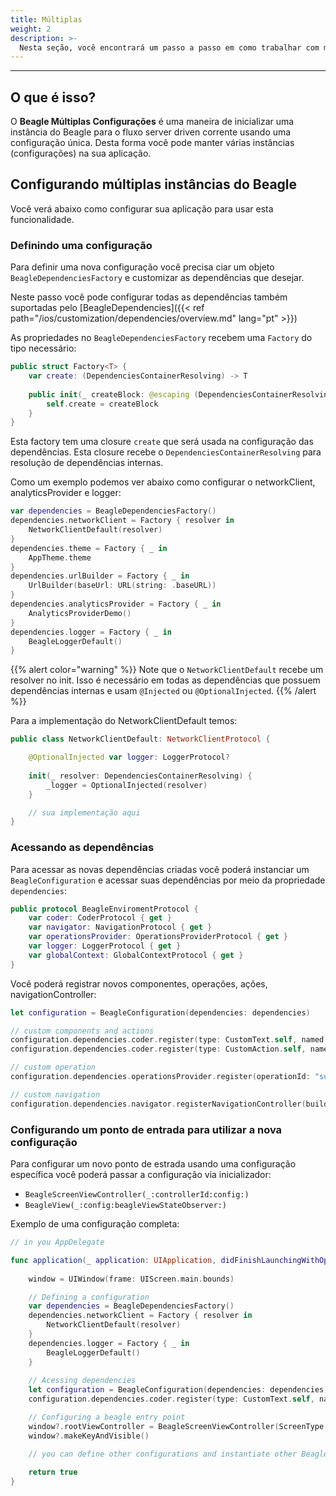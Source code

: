 ```yaml
---
title: Múltiplas
weight: 2
description: >-
  Nesta seção, você encontrará um passo a passo em como trabalhar com múltiplas configurações
---
```


---
## O que é isso?

O **Beagle Múltiplas Configurações** é uma maneira de inicializar uma instância do Beagle para o fluxo server driven corrente usando uma configuração única. Desta forma você pode manter várias instâncias (configurações) na sua aplicação.

## Configurando múltiplas instâncias do Beagle

Você verá abaixo como configurar sua aplicação para usar esta funcionalidade.

### Definindo uma configuração

Para definir uma nova configuração você precisa ciar um objeto `BeagleDependenciesFactory` e customizar as dependências que desejar.

Neste passo você pode configurar todas as dependências também suportadas pelo [BeagleDependencies]({{< ref path="/ios/customization/dependencies/overview.md" lang="pt" >}})

As propriedades no `BeagleDependenciesFactory` recebem uma `Factory` do tipo necessário:

```swift
public struct Factory<T> {
    var create: (DependenciesContainerResolving) -> T
    
    public init(_ createBlock: @escaping (DependenciesContainerResolving) -> T) {
        self.create = createBlock
    }
}
```

Esta factory tem uma closure `create` que será usada na configuração das dependências. Esta closure recebe o `DependenciesContainerResolving` para resolução de dependências internas.

Como um exemplo podemos ver abaixo como configurar o networkClient, analyticsProvider e logger:

```swift
var dependencies = BeagleDependenciesFactory()
dependencies.networkClient = Factory { resolver in
    NetworkClientDefault(resolver)
}
dependencies.theme = Factory { _ in
    AppTheme.theme
}
dependencies.urlBuilder = Factory { _ in
    UrlBuilder(baseUrl: URL(string: .baseURL))
}
dependencies.analyticsProvider = Factory { _ in
    AnalyticsProviderDemo()
}
dependencies.logger = Factory { _ in
    BeagleLoggerDefault()
}
```

{{% alert color="warning" %}}
Note que o `NetworkClientDefault` recebe um resolver no init. Isso é necessário em todas as dependências que possuem dependências internas e usam `@Injected` ou `@OptionalInjected`.
{{% /alert %}}

Para a implementação do NetworkClientDefault temos:

```swift
public class NetworkClientDefault: NetworkClientProtocol {

    @OptionalInjected var logger: LoggerProtocol?
    
    init(_ resolver: DependenciesContainerResolving) {
        _logger = OptionalInjected(resolver)
    }

    // sua implementação aqui
}
```

### Acessando as dependências

Para acessar as novas dependências criadas você poderá instanciar um `BeagleConfiguration` e acessar suas dependências por meio da propriedade `dependencies`:

```swift
public protocol BeagleEnviromentProtocol {
    var coder: CoderProtocol { get }
    var navigator: NavigationProtocol { get }
    var operationsProvider: OperationsProviderProtocol { get }
    var logger: LoggerProtocol { get }
    var globalContext: GlobalContextProtocol { get }
}
```

Você poderá registrar novos componentes, operações, ações, navigationController:

```swift
let configuration = BeagleConfiguration(dependencies: dependencies)

// custom components and actions
configuration.dependencies.coder.register(type: CustomText.self, named: "custom-text")
configuration.dependencies.coder.register(type: CustomAction.self, named: "custom-action")

// custom operation
configuration.dependencies.operationsProvider.register(operationId: "sum", handler: sumHandler)

// custom navigation
configuration.dependencies.navigator.registerNavigationController(builder: CustomBeagleNavigationController.init, forId: "CustomBeagleNavigation")
```

### Configurando um ponto de entrada para utilizar a nova configuração

Para configurar um novo ponto de estrada usando uma configuração específica você poderá passar a configuração via inicializador:

- `BeagleScreenViewController(_:controllerId:config:)`
- `BeagleView(_:config:beagleViewStateObserver:)`

Exemplo de uma configuração completa:

```swift
// in you AppDelegate

func application(_ application: UIApplication, didFinishLaunchingWithOptions launchOptions: [UIApplication.LaunchOptionsKey: Any]?) -> Bool {
        
    window = UIWindow(frame: UIScreen.main.bounds)

    // Defining a configuration
    var dependencies = BeagleDependenciesFactory()
    dependencies.networkClient = Factory { resolver in
        NetworkClientDefault(resolver)
    }
    dependencies.logger = Factory { _ in
        BeagleLoggerDefault()
    }
    
    // Acessing dependencies
    let configuration = BeagleConfiguration(dependencies: dependencies)
    configuration.dependencies.coder.register(type: CustomText.self, named: "custom-text")

    // Configuring a beagle entry point
    window?.rootViewController = BeagleScreenViewController(ScreenType.Remote(url: "endpoint"), config: configuration)
    window?.makeKeyAndVisible()

    // you can define other configurations and instantiate other BeagleSreenViewController
    
    return true
}
```
